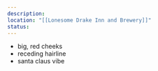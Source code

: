 ```yaml
---
description: 
location: "[[Lonesome Drake Inn and Brewery]]"
status: 
---
```

- big, red cheeks
- receding hairline
- santa claus vibe
